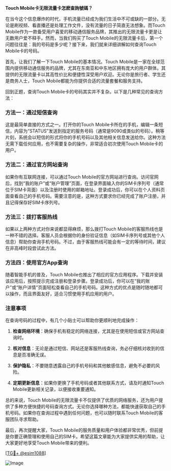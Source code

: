 **Touch Mobile卡无限流量卡怎麽查詢號碼？**

在当今这个信息爆炸的时代，手机流量已经成为我们生活中不可或缺的一部分。无论是刷视频、看直播还是处理工作文件，没有流量的日子简直无法想象。而Touch Mobile作为一款备受用户喜爱的移动通信服务品牌，其推出的无限流量卡更是让无数用户爱不释手。然而，当我们购买了Touch Mobile的无限流量卡后，第一个问题往往是：我的号码是多少呢？接下来，我们就来详细讲解如何查询Touch Mobile卡的号码。

首先，让我们了解一下Touch Mobile的基本情况。Touch Mobile是一家在全球范围内提供移动通信服务的品牌，尤其在东南亚和中东地区拥有庞大的用户群体。其提供的无限流量卡以其高性价比和便捷性深受用户欢迎。无论你是旅行者、学生还是商务人士，Touch Mobile都能为你提供合适的流量套餐和服务支持。

回到正题，查询Touch Mobile卡的号码其实并不复杂。以下是几种常见的查询方法：

### 方法一：通过短信查询

这是最简单直接的方式之一。打开你的Touch Mobile卡所在的手机，编辑一条短信，内容为“STATUS”发送到指定的服务号码（通常是9090或类似的号码）。稍等片刻，系统会以短信的形式将你的手机号码以及其他相关信息发送给你。这种方法无需下载任何应用，也不需要复杂的操作，非常适合初次使用Touch Mobile卡的用户。

### 方法二：通过官方网站查询

如果你有互联网连接，可以通过Touch Mobile的官方网站进行查询。访问官网后，找到“我的账户”或“账户管理”页面，在登录界面输入你的SIM卡序列号（通常位于SIM卡背面）以及注册时使用的邮箱地址。登录成功后，你可以在个人资料页面查看自己的手机号码。需要注意的是，这种方式要求你已经完成了账户注册，并且记得保存好SIM卡序列号。

### 方法三：拨打客服热线

如果以上两种方式对你来说都显得麻烦，那么拨打Touch Mobile的客服热线也是一种不错的选择。客服人员会根据你的身份验证信息（如SIM卡序列号或其他个人信息）帮助你查询手机号码。不过，由于客服热线可能会有一定的等待时间，建议在非高峰时段尝试此方法。

### 方法四：使用官方App查询

随着智能手机的普及，Touch Mobile也推出了相应的官方应用程序。下载并安装该应用后，按照提示完成注册和登录步骤。登录成功后，你可以在“我的账户”或“账户详情”页面轻松查看自己的手机号码。这种方式的优点是随时随地都可以操作，而且界面友好，适合习惯使用手机应用的用户。

### 注意事项

在查询号码的过程中，有几个小贴士可以帮助你更顺利地完成操作：

1. **检查网络环境**：确保手机有稳定的网络连接，尤其是在使用短信或官方网站查询时。
   
2. **核对信息**：无论是通过短信、网站还是客服热线查询，务必仔细核对收到的信息是否准确无误。

3. **保护隐私**：不要随意透露自己的手机号码和其他敏感信息，避免不必要的风险。

4. **定期更新信息**：如果你更换了手机号码或者其他联系方式，请及时通知Touch Mobile更新相关记录，以便接收重要通知。

总的来说，Touch Mobile的无限流量卡不仅提供了优质的网络服务，还为用户提供了多种方便快捷的号码查询方式。无论你选择哪种方法，都能快速获取自己的手机号码。如果你在查询过程中遇到任何问题，也可以随时联系Touch Mobile的客服团队寻求帮助。

最后，再次提醒大家，Touch Mobile的服务质量和用户体验都非常优秀，但前提是你要正确管理和使用自己的SIM卡。希望这篇文章能为大家提供实用的帮助，让大家更好地享受Touch Mobile带来的便利。

[[TG💪+ @esim1088](https://t.me/s/esim1088)]

![Image](https://i.postimg.cc/4NQfJmqS/Snipaste-2025-05-13-00-14-12.png)